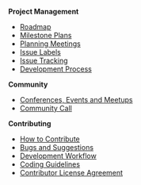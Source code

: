 **Project Management**
* [Roadmap](https://github.com/eclipse/che/wiki/Roadmap)
* [Milestone Plans](https://github.com/eclipse/che/wiki/Milestone-Plans)
* [Planning Meetings](https://github.com/eclipse/che/wiki/Che-Dev-Meetings)
* [Issue Labels](https://github.com/eclipse/che/wiki/Labels)  
* [Issue Tracking](https://github.com/eclipse/che/wiki/Issue-Tracking)
* [Development Process](https://github.com/eclipse/che/wiki/Development-Process)

**Community**
* [Conferences, Events and Meetups](https://github.com/eclipse/che/wiki/Conferences,-Events-and-Meetups)
* [Community Call](https://github.com/eclipse/che/wiki/Che-Dev-Meetings)

**Contributing**
* [How to Contribute](https://github.com/eclipse/che/wiki/How-To-Contribute)
* [Bugs and Suggestions](https://github.com/eclipse/che/wiki/Submitting-Bugs-and-Suggestions)
* [Development Workflow](https://github.com/eclipse/che/wiki/Development-Workflow)
* [Coding Guidelines](https://github.com/eclipse/che/wiki/Coding-Guidelines)
* [Contributor License Agreement](https://github.com/eclipse/che/wiki/Contributor-License-Agreement)